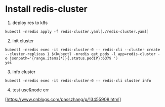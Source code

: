 # Install redis-cluster
1. deploy res to k8s
```shell
kubectl -nredis apply -f redis-cluster.yaml[./redis-cluster.yaml]
```
2. init cluster
```shell
kubectl -nredis exec -it redis-cluster-0 -- redis-cli --cluster create --cluster-replicas 1 $(kubectl -nredis get pods -l app=redis-cluster -o jsonpath='{range.items[*]}{.status.podIP}:6379 ')
yes
```
3. info cluster
```shell
kubectl -nredis exec -it redis-cluster-0 -- redis-cli cluster info
```
4. test use&node err

[https://www.cnblogs.com/passzhang/p/13455908.html]
